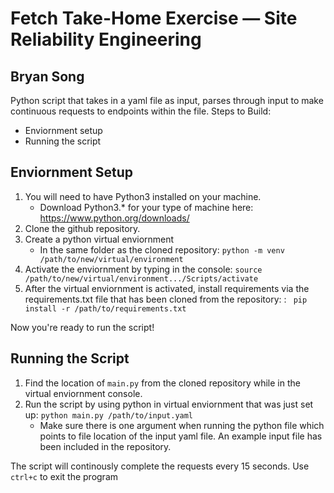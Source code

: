 # Fetch Take-Home Exercise — Site Reliability Engineering
## Bryan Song

Python script that takes in a yaml file as input, parses through input to make continuous requests to endpoints within the file.
Steps to Build:
- Enviornment setup
- Running the script

## Enviornment Setup
1. You will need to have Python3 installed on your machine.
    - Download Python3.* for your type of machine here: https://www.python.org/downloads/
2. Clone the github repository.
3. Create a python virtual enviornment
    - In the same folder as the cloned repository: ```python -m venv /path/to/new/virtual/environment```
4. Activate the enviornment by typing in the console: ```source /path/to/new/virtual/environment.../Scripts/activate```
5. After the virtual enviornment is activated, install requirements via the requirements.txt file that has been cloned from the repository: : ``` pip install -r /path/to/requirements.txt```

Now you're ready to run the script!

## Running the Script
1. Find the location of ```main.py``` from the cloned repository while in the virtual enviornment console.
2. Run the script by using python in virtual enviornment that was just set up: ```python main.py /path/to/input.yaml```
    - Make sure there is one argument when running the python file which points to file location of the input yaml file. An example input file has been included in the repository.

The script will continously complete the requests every 15 seconds.
Use ```ctrl+c``` to exit the program

